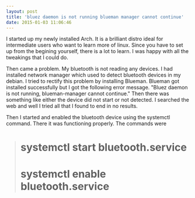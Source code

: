 ```yaml
---
layout: post
title: 'bluez daemon is not running blueman manager cannot continue'
date: 2015-01-03 11:06:46
---
```

I started up my newly installed Arch. It is a brilliant distro ideal for intermediate users who want to learn more of linux. Since you have to set up from the begining yourself, there is a lot to learn. I was happy with all the tweakings that I could do.

Then came a problem. My bluetooth is not reading any devices. I had installed network manager which used to detect bluetooth devices in my debian. I tried to rectify this problem by installing Blueman. Blueman got installed successfully but I got the following error message.
"Bluez daemon is not running, blueman-manager cannot continue."
Then there was something like either the device did not start or not detected. I searched the web and well I tried all that I found to end in no results. 

Then I started and enabled the bluetooth device using the systemctl command. There it was functioning properly. The commands were

> # systemctl start bluetooth.service
> # systemctl enable bluetooth.service


